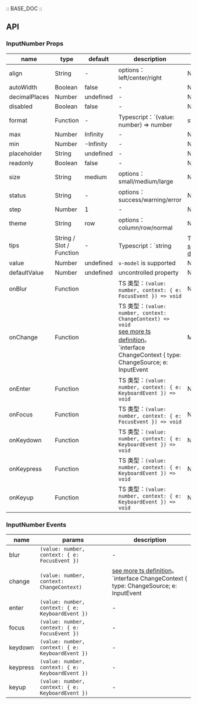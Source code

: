 :: BASE_DOC ::

## API

### InputNumber Props

name | type | default | description | required
-- | -- | -- | -- | --
align | String | - | options：left/center/right | N
autoWidth | Boolean | false | \- | N
decimalPlaces | Number | undefined | \- | N
disabled | Boolean | false | \- | N
format | Function | - | Typescript：`(value: number) => number | string` | N
max | Number | Infinity | \- | N
min | Number | -Infinity | \- | N
placeholder | String | undefined | \- | N
readonly | Boolean | false | \- | N
size | String | medium | options：small/medium/large | N
status | String | - | options：success/warning/error | N
step | Number | 1 | \- | N
theme | String | row | options：column/row/normal | N
tips | String / Slot / Function | - | Typescript：`string | TNode`。[see more ts definition](https://github.com/Tencent/tdesign-vue/blob/develop/src/common.ts) | N
value | Number | undefined | `v-model` is supported | N
defaultValue | Number | undefined | uncontrolled property | N
onBlur | Function |  | TS 类型：`(value: number, context: { e: FocusEvent }) => void`<br/> | N
onChange | Function |  | TS 类型：`(value: number, context: ChangeContext) => void`<br/>[see more ts definition](https://github.com/Tencent/tdesign-vue/tree/develop/src/input-number/type.ts)。<br/>`interface ChangeContext { type: ChangeSource; e: InputEvent | MouseEvent | FocusEvent }`<br/><br/>`type ChangeSource = 'add' | 'reduce' | 'input' | ''`<br/> | N
onEnter | Function |  | TS 类型：`(value: number, context: { e: KeyboardEvent }) => void`<br/> | N
onFocus | Function |  | TS 类型：`(value: number, context: { e: FocusEvent }) => void`<br/> | N
onKeydown | Function |  | TS 类型：`(value: number, context: { e: KeyboardEvent }) => void`<br/> | N
onKeypress | Function |  | TS 类型：`(value: number, context: { e: KeyboardEvent }) => void`<br/> | N
onKeyup | Function |  | TS 类型：`(value: number, context: { e: KeyboardEvent }) => void`<br/> | N

### InputNumber Events

name | params | description
-- | -- | --
blur | `(value: number, context: { e: FocusEvent })` | \-
change | `(value: number, context: ChangeContext)` | [see more ts definition](https://github.com/Tencent/tdesign-vue/tree/develop/src/input-number/type.ts)。<br/>`interface ChangeContext { type: ChangeSource; e: InputEvent | MouseEvent | FocusEvent }`<br/><br/>`type ChangeSource = 'add' | 'reduce' | 'input' | ''`<br/>
enter | `(value: number, context: { e: KeyboardEvent })` | \-
focus | `(value: number, context: { e: FocusEvent })` | \-
keydown | `(value: number, context: { e: KeyboardEvent })` | \-
keypress | `(value: number, context: { e: KeyboardEvent })` | \-
keyup | `(value: number, context: { e: KeyboardEvent })` | \-
